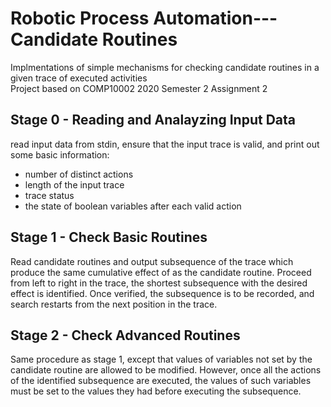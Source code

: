 # Robotic Process Automation---Candidate Routines 
Implmentations of simple mechanisms for checking candidate routines in a given trace of executed activities\
Project based on COMP10002 2020 Semester 2 Assignment 2

## Stage 0 - Reading and Analayzing Input Data
read input data from stdin, ensure that the input trace is valid, and print out some basic information:
- number of distinct actions
- length of the input trace
- trace status
- the state of boolean variables after each valid action 

## Stage 1 - Check Basic Routines
Read candidate routines and output subsequence of the trace which produce the same cumulative effect of as the candidate routine.
Proceed from left to right in the trace, the shortest subsequence with the desired effect is identified. Once verified, the subsequence is to be recorded, 
and search restarts from the next position in the trace.

## Stage 2 - Check Advanced Routines 
Same procedure as stage 1, except that values of variables not set by the candidate routine are allowed to be modified. However, once all the actions of 
the identified subsequence are executed, the values of such variables must be set to the values they had before executing the subsequence.

